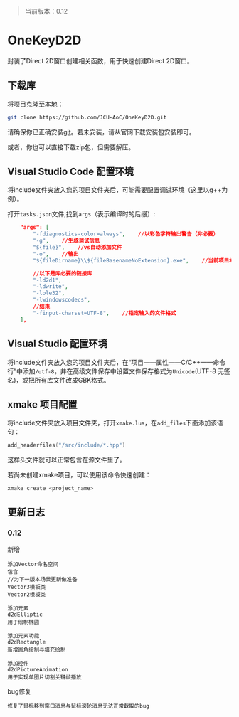 > 当前版本：0.12

# OneKeyD2D

封装了Direct 2D窗口创建相关函数，用于快速创建Direct 2D窗口。

## 下载库

将项目克隆至本地：

```bash
git clone https://github.com/JCU-AoC/OneKeyD2D.git
```

请确保你已正确安装[git](https://git-scm.com/)。若未安装，请从官网下载安装包安装即可。

或者，你也可以直接下载zip包，但需要解压。

## Visual Studio Code 配置环境

将include文件夹放入您的项目文件夹后，可能需要配置调试环境（这里以g++为例）。

打开`tasks.json`文件,找到`args`（表示编译时的后缀）:

```json
    "args": [
        "-fdiagnostics-color=always",    //以彩色字符输出警告（非必要）
        "-g",    //生成调试信息
        "${file}",    //vs自动添加文件
        "-o",    //输出
        "${fileDirname}\\${fileBasenameNoExtension}.exe",    //当前项目地址

        //以下是库必要的链接库
        "-ld2d1",
        "-ldwrite",
        "-lole32",
        "-lwindowscodecs",
        //结束
        "-finput-charset=UTF-8",    //指定输入的文件格式
    ],
```
## Visual Studio 配置环境

将include文件夹放入您的项目文件夹后，在“项目——属性——C/C++——命令行”中添加`/utf-8`，并在高级文件保存中设置文件保存格式为`Unicode`(UTF-8 无签名)，或把所有库文件改成GBK格式。

## xmake 项目配置

将include文件夹放入项目文件夹，打开`xmake.lua`，在`add_files`下面添加该语句：

```lua
add_headerfiles("/src/include/*.hpp")
```

这样头文件就可以正常包含在源文件里了。

若尚未创建xmake项目，可以使用该命令快速创建：

```bash
xmake create <project_name>
```

## 更新日志

### 0.12

新增
```
添加Vector命名空间
包含
//为下一版本场景更新做准备
Vector3模板类
Vector2模板类

添加元素
d2dElliptic
用于绘制椭圆

添加元素功能
d2dRectangle
新增圆角绘制与填充绘制

添加控件
d2dPictureAnimation
用于实现单图片切割关键帧播放
```

bug修复
```
修复了鼠标移到窗口消息与鼠标滚轮消息无法正常截取的bug
```
